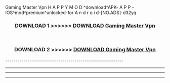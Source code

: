  Gaming Master Vpn  H A P P Y M O D ^download^APK- A P P -IOS^mod^premium^unlocked-for A n d r o i d-[NO.ADS]-d32yq



<div align="center">

<h3>DOWNLOAD 1 >>>>>> <a href="https://en-mod.web.app/?en= Gaming Master Vpn ">DOWNLOAD Gaming Master Vpn  </a></h3><br>

<h3>DOWNLOAD 2 >>>>>> <a href="https://en-mod.web.app/?en= Gaming Master Vpn ">DOWNLOAD Gaming Master Vpn  </a></h3>

</div>
----------------------------------------------------------

----------------------------------------------------------

----------------------------------------------------------

----------------------------------------------------------




